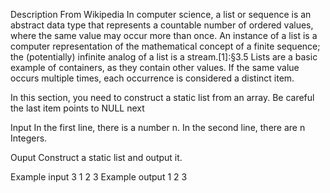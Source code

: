 Description
From Wikipedia In computer science, a list or sequence is an abstract data type that represents a countable number of ordered values, where the same value may occur more than once. An instance of a list is a computer representation of the mathematical concept of a finite sequence; the (potentially) infinite analog of a list is a stream.[1]:§3.5 Lists are a basic example of containers, as they contain other values. If the same value occurs multiple times, each occurrence is considered a distinct item.

In this section, you need to construct a static list from an array. Be careful the last item points to NULL next


Input
In the first line, there is a number n. In the second line, there are n Integers.

Ouput
Construct a static list and output it.

Example input
3
1 2 3
Example output
1 2 3
